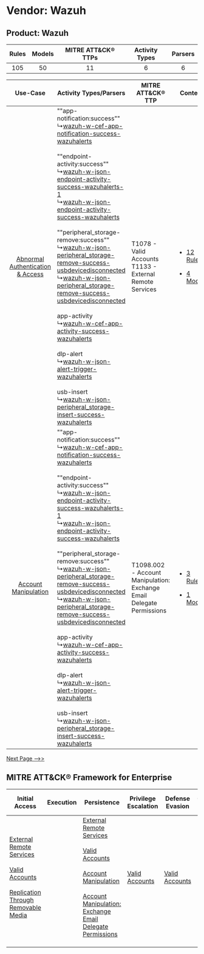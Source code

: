 Vendor: Wazuh
=============
Product: Wazuh
--------------
| Rules | Models | MITRE ATT&CK® TTPs | Activity Types | Parsers |
|:-----:|:------:|:------------------:|:--------------:|:-------:|
|  105  |   50   |         11         |       6        |    6    |

|    Use-Case    | Activity Types/Parsers    | MITRE ATT&CK® TTP    | Content    |
|:----:| ---- | ---- | ---- |
| [Abnormal Authentication & Access](../../../UseCases/uc_abnormal_authentication_&_access.md) |  ""app-notification:success""<br> ↳[wazuh-w-cef-app-notification-success-wazuhalerts](Ps/pC_wazuhwcefappnotificationsuccesswazuhalerts.md)<br><br> ""endpoint-activity:success""<br> ↳[wazuh-w-json-endpoint-activity-success-wazuhalerts-1](Ps/pC_wazuhwjsonendpointactivitysuccesswazuhalerts1.md)<br> ↳[wazuh-w-json-endpoint-activity-success-wazuhalerts](Ps/pC_wazuhwjsonendpointactivitysuccesswazuhalerts.md)<br><br> ""peripheral_storage-remove:success""<br> ↳[wazuh-w-json-peripheral_storage-remove-success-usbdevicedisconnected](Ps/pC_wazuhwjsonperipheral_storageremovesuccessusbdevicedisconnected.md)<br> ↳[wazuh-w-json-peripheral_storage-remove-success-usbdevicedisconnected](Ps/pC_wazuhwjsonperipheral_storageremovesuccessusbdevicedisconnected.md)<br><br> app-activity<br> ↳[wazuh-w-cef-app-activity-success-wazuhalerts](Ps/pC_wazuhwcefappactivitysuccesswazuhalerts.md)<br><br> dlp-alert<br> ↳[wazuh-w-json-alert-trigger-wazuhalerts](Ps/pC_wazuhwjsonalerttriggerwazuhalerts.md)<br><br> usb-insert<br> ↳[wazuh-w-json-peripheral_storage-insert-success-wazuhalerts](Ps/pC_wazuhwjsonperipheral_storageinsertsuccesswazuhalerts.md)<br> | T1078 - Valid Accounts<br>T1133 - External Remote Services<br>    | [<ul><li>12 Rules</li></ul><ul><li>4 Models</li></ul>](RM/r_m_wazuh_wazuh_Abnormal_Authentication_&_Access.md) |
|    [Account Manipulation](../../../UseCases/uc_account_manipulation.md)    |  ""app-notification:success""<br> ↳[wazuh-w-cef-app-notification-success-wazuhalerts](Ps/pC_wazuhwcefappnotificationsuccesswazuhalerts.md)<br><br> ""endpoint-activity:success""<br> ↳[wazuh-w-json-endpoint-activity-success-wazuhalerts-1](Ps/pC_wazuhwjsonendpointactivitysuccesswazuhalerts1.md)<br> ↳[wazuh-w-json-endpoint-activity-success-wazuhalerts](Ps/pC_wazuhwjsonendpointactivitysuccesswazuhalerts.md)<br><br> ""peripheral_storage-remove:success""<br> ↳[wazuh-w-json-peripheral_storage-remove-success-usbdevicedisconnected](Ps/pC_wazuhwjsonperipheral_storageremovesuccessusbdevicedisconnected.md)<br> ↳[wazuh-w-json-peripheral_storage-remove-success-usbdevicedisconnected](Ps/pC_wazuhwjsonperipheral_storageremovesuccessusbdevicedisconnected.md)<br><br> app-activity<br> ↳[wazuh-w-cef-app-activity-success-wazuhalerts](Ps/pC_wazuhwcefappactivitysuccesswazuhalerts.md)<br><br> dlp-alert<br> ↳[wazuh-w-json-alert-trigger-wazuhalerts](Ps/pC_wazuhwjsonalerttriggerwazuhalerts.md)<br><br> usb-insert<br> ↳[wazuh-w-json-peripheral_storage-insert-success-wazuhalerts](Ps/pC_wazuhwjsonperipheral_storageinsertsuccesswazuhalerts.md)<br> | T1098.002 - Account Manipulation: Exchange Email Delegate Permissions<br> | [<ul><li>3 Rules</li></ul><ul><li>1 Models</li></ul>](RM/r_m_wazuh_wazuh_Account_Manipulation.md)    |
[Next Page -->>](2_ds_wazuh_wazuh.md)

MITRE ATT&CK® Framework for Enterprise
--------------------------------------
| Initial Access                                                                                                                                                                                                                           | Execution | Persistence                                                                                                                                                                                                                                                                                                                                 | Privilege Escalation                                                | Defense Evasion                                                     | Credential Access | Discovery | Lateral Movement                                                                         | Collection                                                                                                                                                            | Command and Control                                                                                                                                                                                                      | Exfiltration                                                                                                                                                                                                                                                                       | Impact |
| ---------------------------------------------------------------------------------------------------------------------------------------------------------------------------------------------------------------------------------------- | --------- | ------------------------------------------------------------------------------------------------------------------------------------------------------------------------------------------------------------------------------------------------------------------------------------------------------------------------------------------- | ------------------------------------------------------------------- | ------------------------------------------------------------------- | ----------------- | --------- | ---------------------------------------------------------------------------------------- | --------------------------------------------------------------------------------------------------------------------------------------------------------------------- | ------------------------------------------------------------------------------------------------------------------------------------------------------------------------------------------------------------------------ | ---------------------------------------------------------------------------------------------------------------------------------------------------------------------------------------------------------------------------------------------------------------------------------- | ------ |
| [External Remote Services](https://attack.mitre.org/techniques/T1133)<br><br>[Valid Accounts](https://attack.mitre.org/techniques/T1078)<br><br>[Replication Through Removable Media](https://attack.mitre.org/techniques/T1091)<br><br> |           | [External Remote Services](https://attack.mitre.org/techniques/T1133)<br><br>[Valid Accounts](https://attack.mitre.org/techniques/T1078)<br><br>[Account Manipulation](https://attack.mitre.org/techniques/T1098)<br><br>[Account Manipulation: Exchange Email Delegate Permissions](https://attack.mitre.org/techniques/T1098/002)<br><br> | [Valid Accounts](https://attack.mitre.org/techniques/T1078)<br><br> | [Valid Accounts](https://attack.mitre.org/techniques/T1078)<br><br> |                   |           | [Replication Through Removable Media](https://attack.mitre.org/techniques/T1091)<br><br> | [Email Collection](https://attack.mitre.org/techniques/T1114)<br><br>[Email Collection: Email Forwarding Rule](https://attack.mitre.org/techniques/T1114/003)<br><br> | [Proxy: Multi-hop Proxy](https://attack.mitre.org/techniques/T1090/003)<br><br>[Application Layer Protocol](https://attack.mitre.org/techniques/T1071)<br><br>[Proxy](https://attack.mitre.org/techniques/T1090)<br><br> | [Exfiltration Over Physical Medium: Exfiltration over USB](https://attack.mitre.org/techniques/T1052/001)<br><br>[Exfiltration Over Physical Medium](https://attack.mitre.org/techniques/T1052)<br><br>[Automated Exfiltration](https://attack.mitre.org/techniques/T1020)<br><br> |        |